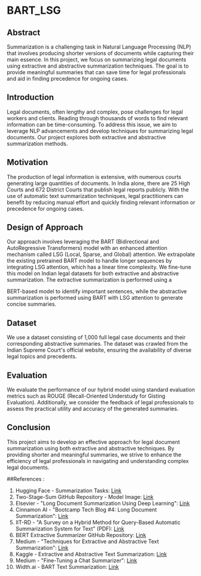 # BART_LSG

## Abstract
Summarization is a challenging task in Natural Language Processing (NLP) that involves producing shorter versions of documents while capturing their main essence. In this project, we focus on summarizing legal documents using extractive and abstractive summarization techniques. The goal is to provide meaningful summaries that can save time for legal professionals and aid in finding precedence for ongoing cases.

## Introduction
Legal documents, often lengthy and complex, pose challenges for legal workers and clients. Reading through thousands of words to find relevant information can be time-consuming. To address this issue, we aim to leverage NLP advancements and develop techniques for summarizing legal documents. Our project explores both extractive and abstractive summarization methods.

## Motivation
The production of legal information is extensive, with numerous courts generating large quantities of documents. In India alone, there are 25 High Courts and 672 District Courts that publish legal reports publicly. With the use of automatic text summarization techniques, legal practitioners can benefit by reducing manual effort and quickly finding relevant information or precedence for ongoing cases.

## Design of Approach
Our approach involves leveraging the BART (Bidirectional and AutoRegressive Transformers) model with an enhanced attention mechanism called LSG (Local, Sparse, and Global) attention. We extrapolate the existing pretrained BART model to handle longer sequences by integrating LSG attention, which has a linear time complexity. We fine-tune this model on Indian legal datasets for both extractive and abstractive summarization. The extractive summarization is performed using a

 BERT-based model to identify important sentences, while the abstractive summarization is performed using BART with LSG attention to generate concise summaries.

## Dataset
We use a dataset consisting of 1,000 full legal case documents and their corresponding abstractive summaries. The dataset was crawled from the Indian Supreme Court's official website, ensuring the availability of diverse legal topics and precedents.

## Evaluation
We evaluate the performance of our hybrid model using standard evaluation metrics such as ROUGE (Recall-Oriented Understudy for Gisting Evaluation). Additionally, we consider the feedback of legal professionals to assess the practical utility and accuracy of the generated summaries.

## Conclusion
This project aims to develop an effective approach for legal document summarization using both extractive and abstractive techniques. By providing shorter and meaningful summaries, we strive to enhance the efficiency of legal professionals in navigating and understanding complex legal documents.

##References : 
1. Hugging Face - Summarization Tasks: [Link](https://huggingface.co/tasks/summarization)
2. Two-Stage-Sum GitHub Repository - Model Image: [Link](https://github.com/GeekAlexis/two-stage-sum/blob/main/assets/535%20model.png)
3. Elsevier - "Long Document Summarization Using Deep Learning": [Link](https://reader.elsevier.com/reader/sd/pii/S1319157820303712?token=F6B14B0B0C3130C6FC66848D4DFC0F607E5E7EF936E330D858AC963E68A23503652E20EE72B55A371E76275F3DD1originRegion=us-east-1&originCreation=20230324090157)
4. Cinnamon AI - "Bootcamp Tech Blog #4: Long Document Summarization": [Link](https://cinnamonai.medium.com/bootcamp-tech-blog-4-long-document-summarization-6bc25e3add94)
5. IIT-RD - "A Survey on a Hybrid Method for Query-Based Automatic Summarization System for Text" (PDF): [Link](http://www.iit-rd.com/FinalPaper/FinalPaperA%20Survey%20on%20A%20hybrid%20method%20for%20query%20based%20automatic%20summarization%20system%20for%20text150046.pdf)
6. BERT Extractive Summarizer GitHub Repository: [Link](https://github.com/dmmiller612/bert-extractive-summarizer)
7. Medium - "Techniques for Extractive and Abstractive Text Summarization": [Link](https://medium.com/@devilchauhan0/techniques-for-extractive-and-abstractive-text-su)
8. Kaggle - Extractive and Abstractive Text Summarization: [Link](https://www.kaggle.com/code/abhinavkrjha/extractive-and-abstractive-text-summarization)
9. Medium - "Fine-Tuning a Chat Summarizer": [Link](https://medium.com/@ferlatti.aldo/fine-tuning-a-chat-summarizer-c18625bc817d)
10. Width.ai - BART Text Summarization: [Link](https://www.width.ai/post/bart-text-summarization)

